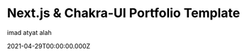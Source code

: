 ---
title: Next.js & Chakra-UI Portfolio Template
github: https://github.com/imadatyatalah/nextjs-chakra-ui-portfolio-template
demo: https://portfolio-boilerplate-nextjs.vercel.app/
license: null
author: imad atyat alah
author_link: ''
author_twitter: ImadAtyat
date: 2021-04-29T00:00:00.000Z
ssg:
  - Next
cms: null
css: null
category:
  - Portfolio
description: Next.js & Chakra-UI portfolio template.
draft: true
publish_date: '2021-02-19T14:51:39Z'
update_date: '2022-02-10T11:29:02Z'
github_star: 86
github_fork: 17
---